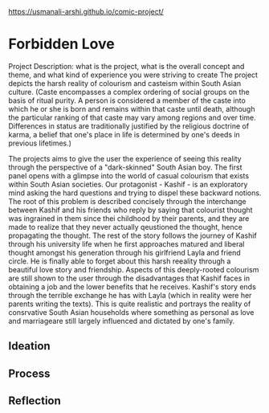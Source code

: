 https://usmanali-arshi.github.io/comic-project/
# Forbidden Love
Project Description: what is the project, what is the overall concept and theme, and what kind of experience you were striving to create
The project depicts the harsh reality of colourism and casteism within South Asian culture.
(Caste encompasses a complex ordering of social groups on the basis of ritual purity. A person is considered a member of the caste into which he or she is born and remains within that caste until death, although the particular ranking of that caste may vary among regions and over time. Differences in status are traditionally justified by the religious doctrine of karma, a belief that one's place in life is determined by one's deeds in previous lifetimes.)

The projects aims to give the user the experience of seeing this reality through the perspective of a "dark-skinned" South Asian boy. The first panel opens with a glimpse into the world of casual colourism that exists within South Asian societies. Our protagonist - Kashif - is an exploratory mind asking the hard questions and trying to dispel these backward notions. The root of this problem is described concisely through the interchange between Kashif and his friends who reply by saying that colourist thought was ingrained in them since thei childhood by their parents, and they are made to realize that they never actually qeustioned the thought, hence propagating the thought. 
The rest of the story follows the journey of Kashif through his university life when he first approaches matured and liberal thought amongst his generation through his girlfriend Layla and friend circle. He is finally able to forget about this harsh reeality through a beautiful love story and friendship. Aspects of this deeply-rooted colourism are still shown to the user through the disadvantages that Kashif faces in obtaining a job and the lower benefits that he receives. Kashif's story ends through the terrible exchange he has with Layla (which in reality were her parents writing the texts). This is quite realistic and portrays the reality of consrvative South Asian households where something as personal as love and marriageare still largely influenced and dictated by one's family.

## Ideation


## Process



## Reflection


